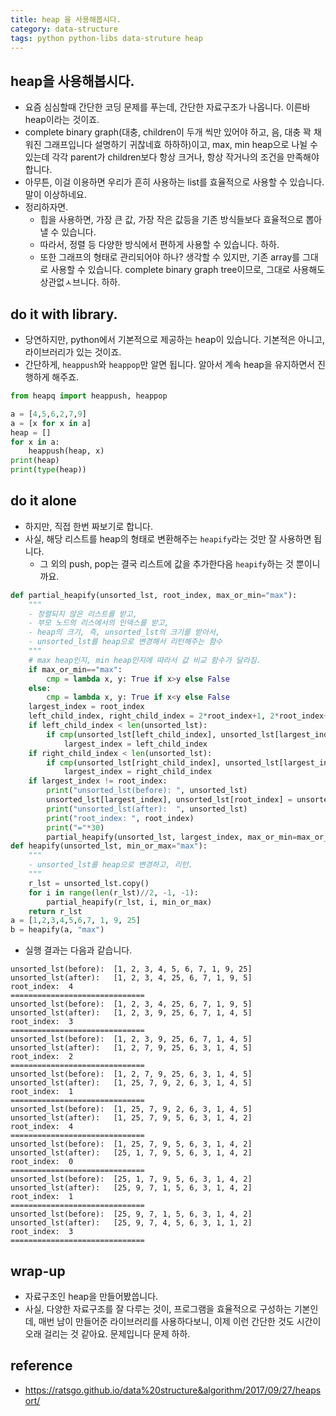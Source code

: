 ```yaml
---
title: heap 을 사용해봅시다. 
category: data-structure
tags: python python-libs data-struture heap
---
```


## heap을 사용해봅시다. 

- 요즘 심심할때 간단한 코딩 문제를 푸는데, 간단한 자료구조가 나옵니다. 이른바 heap이라는 것이죠. 
- complete binary graph(대충, children이 두개 씩만 있어야 하고, 음, 대충 꽉 채워진 그래프입니다 설명하기 귀찮네효 하하하)이고, max, min heap으로 나뉠 수 있는데 각각 parent가 children보다 항상 크거나, 항상 작거나의 조건을 만족해야 합니다. 
- 아무튼, 이걸 이용하면 우리가 흔히 사용하는 list를 효율적으로 사용할 수 있습니다. 말이 이상하네요. 
- 정리하자면. 
    - 힙을 사용하면, 가장 큰 값, 가장 작은 값등을 기존 방식들보다 효율적으로 뽑아낼 수 있습니다. 
    - 따라서, 정렬 등 다양한 방식에서 편하게 사용할 수 있습니다. 하하. 
    - 또한 그래프의 형태로 관리되어야 하나? 생각할 수 있지만, 기존 array를 그대로 사용할 수 있습니다. complete binary graph tree이므로, 그대로 사용해도 상관없ㅅ브니다. 하하.


## do it with library. 

- 당연하지만, python에서 기본적으로 제공하는 heap이 있습니다. 기본적은 아니고, 라이브러리가 있는 것이죠. 
- 간단하게, `heappush`와 `heappop`만 알면 됩니다. 알아서 계속 heap을 유지하면서 진행하게 해주죠. 

```python
from heapq import heappush, heappop

a = [4,5,6,2,7,9]
a = [x for x in a]
heap = []
for x in a:
    heappush(heap, x)
print(heap)
print(type(heap))
```

## do it alone

- 하지만, 직접 한번 짜보기로 합니다. 
- 사실, 해당 리스트를 heap의 형태로 변환해주는 `heapify`라는 것만 잘 사용하면 됩니다. 
    - 그 외의 push, pop는 결국 리스트에 값을 추가한다음 `heapify`하는 것 뿐이니까요. 

```python
def partial_heapify(unsorted_lst, root_index, max_or_min="max"):
    """
    - 정렬되지 않은 리스트를 받고, 
    - 부모 노드의 리스에서의 인덱스를 받고, 
    - heap의 크기, 즉, unsorted_lst의 크기를 받아서, 
    - unsorted_lst를 heap으로 변경해서 리턴해주는 함수 
    """
    # max heap인지, min heap인지에 따라서 값 비교 함수가 달라짐. 
    if max_or_min=="max":
        cmp = lambda x, y: True if x>y else False
    else:
        cmp = lambda x, y: True if x<y else False
    largest_index = root_index
    left_child_index, right_child_index = 2*root_index+1, 2*root_index+2
    if left_child_index < len(unsorted_lst):
        if cmp(unsorted_lst[left_child_index], unsorted_lst[largest_index]):
            largest_index = left_child_index
    if right_child_index < len(unsorted_lst):
        if cmp(unsorted_lst[right_child_index], unsorted_lst[largest_index]):
            largest_index = right_child_index
    if largest_index != root_index:
        print("unsorted_lst(before): ", unsorted_lst)
        unsorted_lst[largest_index], unsorted_lst[root_index] = unsorted_lst[root_index], unsorted_lst[largest_index]
        print("unsorted_lst(after):  ", unsorted_lst)
        print("root_index: ", root_index)
        print("="*30)
        partial_heapify(unsorted_lst, largest_index, max_or_min=max_or_min)
def heapify(unsorted_lst, min_or_max="max"):
    """
    - unsorted_lst를 heap으로 변경하고, 리턴. 
    """
    r_lst = unsorted_lst.copy()
    for i in range(len(r_lst)//2, -1, -1):
        partial_heapify(r_lst, i, min_or_max)
    return r_lst
a = [1,2,3,4,5,6,7, 1, 9, 25]
b = heapify(a, "max")

```

- 실행 결과는 다음과 같습니다. 

```
unsorted_lst(before):  [1, 2, 3, 4, 5, 6, 7, 1, 9, 25]
unsorted_lst(after):   [1, 2, 3, 4, 25, 6, 7, 1, 9, 5]
root_index:  4
==============================
unsorted_lst(before):  [1, 2, 3, 4, 25, 6, 7, 1, 9, 5]
unsorted_lst(after):   [1, 2, 3, 9, 25, 6, 7, 1, 4, 5]
root_index:  3
==============================
unsorted_lst(before):  [1, 2, 3, 9, 25, 6, 7, 1, 4, 5]
unsorted_lst(after):   [1, 2, 7, 9, 25, 6, 3, 1, 4, 5]
root_index:  2
==============================
unsorted_lst(before):  [1, 2, 7, 9, 25, 6, 3, 1, 4, 5]
unsorted_lst(after):   [1, 25, 7, 9, 2, 6, 3, 1, 4, 5]
root_index:  1
==============================
unsorted_lst(before):  [1, 25, 7, 9, 2, 6, 3, 1, 4, 5]
unsorted_lst(after):   [1, 25, 7, 9, 5, 6, 3, 1, 4, 2]
root_index:  4
==============================
unsorted_lst(before):  [1, 25, 7, 9, 5, 6, 3, 1, 4, 2]
unsorted_lst(after):   [25, 1, 7, 9, 5, 6, 3, 1, 4, 2]
root_index:  0
==============================
unsorted_lst(before):  [25, 1, 7, 9, 5, 6, 3, 1, 4, 2]
unsorted_lst(after):   [25, 9, 7, 1, 5, 6, 3, 1, 4, 2]
root_index:  1
==============================
unsorted_lst(before):  [25, 9, 7, 1, 5, 6, 3, 1, 4, 2]
unsorted_lst(after):   [25, 9, 7, 4, 5, 6, 3, 1, 1, 2]
root_index:  3
==============================
```

## wrap-up

- 자료구조인 heap을 만들어봤씁니다. 
- 사실, 다양한 자료구조를 잘 다루는 것이, 프로그램을 효율적으로 구성하는 기본인데, 매번 남이 만들어준 라이브러리를 사용하다보니, 이제 이런 간단한 것도 시간이 오래 걸리는 것 같아요. 문제입니다 문제 하하.

## reference

- <https://ratsgo.github.io/data%20structure&algorithm/2017/09/27/heapsort/>